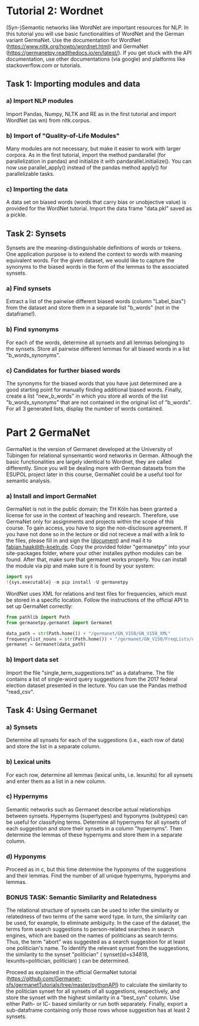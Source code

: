 # Tutorial 2: Wordnet
(Syn-)Semantic networks like WordNet are important resources for NLP. In this tutorial you will use basic functionalities of WordNet and the German variant GermaNet. Use the documentation for WordNet (https://www.nltk.org/howto/wordnet.html) and GermaNet (https://germanetpy.readthedocs.io/en/latest/). If you get stuck with the API documentation, use other documentations (via google) and platforms like stackoverflow.com or tutorials.

## Task 1: Importing modules and data
### a) Import NLP modules
Import Pandas, Numpy, NLTK and RE as in the first tutorial and import WordNet (as wn) from nltk.corpus.
### b) Import of "Quality-of-Life Modules"
Many modules are not necessary, but make it easier to work with larger corpora. As in the first tutorial, import the method pandarallel (for parallelization in pandas) and initialize it with pandarallel.initialize(). You can now use parallel\_apply() instead of the pandas method apply() for parallelizable tasks.
### c) Importing the data
A data set on biased words (words that carry bias or unobjective value) is provided for the WordNet tutorial. Import the data frame "data.pkl" saved as a pickle.
## Task 2: Synsets
Synsets are the meaning-distinguishable definitions of words or tokens. One application purpose is to extend the context to words with meaning equivalent words. For the given dataset, we would like to capture the synonyms to the biased words in the form of the lemmas to the associated synsets.
### a) Find synsets
Extract a list of the pairwise different biased words (column "Label_bias") from the dataset and store them in a separate list "b_words" (not in the dataframe!). 
### b) Find synonyms
For each of the words, determine all synsets and all lemmas belonging to the synsets. Store all pairwise different lemmas for all biased words in a list "b_words_synonyms". 
### c) Candidates for further biased words
The synonyms for the biased words that you have just determined are a good starting point for manually finding additional biased words. Finally, create a list "new_b_words" in which you store all words of the list "b_words_synonyms" that are not contained in the original list of "b_words". For all 3 generated lists, display the number of words contained.

# Part 2 GermaNet
GermaNet is the version of Germanet developed at the University of Tübingen for relational synsemantic word networks in German. Although the basic functionalities are largely identical to Wordnet, they are called differently. Since you will be dealing more with German datasets from the ESUPOL project later in this course, GermaNet could be a useful tool for semantic analysis.

### a) Install and import GermaNet
GermaNet is not in the public domain; the TH Köln has been granted a license for use in the context of teaching and research. Therefore, use GermaNet only for assignments and projects within the scope of this course. 
To gain access, you have to sign the non-disclosure agreement. If you have not done so in the lecture or did not recieve a mail with a link to the files, please fill in and sign the ([document](Classroom-Student-Germanet.pdf)) and mail it to fabian.haak@th-koeln.de. 
Copy the provided folder "germanetpy" into your site-packages folder, where your other installes python modules can be found. 
After that, make sure that germanet works properly. You can install the module via pip and make sure it is found by your system:

```python
import sys
!{sys.executable} -m pip install -U germanetpy
```

WordNet uses XML for relations and text files for frequencies, which must be stored in a specific location. Follow the instructions of the official API to set up GermaNet correctly:


```python
from pathlib import Path
from germanetpy.germanet import Germanet

data_path = str(Path.home()) + "/germanet/GN_V150/GN_V150_XML"
frequencylist_nouns = str(Path.home()) + "/germanet/GN_V150/FreqLists/noun_freqs_decow14_16.txt"
germanet = Germanet(data_path)
```
### b) Import data set
Import the file "single_term_suggestions.txt" as a dataframe. The file contains a list of single-word query suggestions from the 2017 federal election dataset presented in the lecture. You can use the Pandas method "read_csv".
## Task 4: Using Germanet
### a) Synsets
Determine all synsets for each of the suggestions (i.e., each row of data) and store the list in a separate column.
### b) Lexical units
For each row, determine all lemmas (lexical units, i.e. lexunits) for all synsets and enter them as a list in a new column. 
### c) Hypernyms
Semantic networks such as Germanet describe actual relationships between synsets. Hypernyms (supertypes) and hyponyms (subtypes) can be useful for classifying terms.
Determine all hypernyms for all synsets of each suggestion and store their synsets in a column "hypernyms". Then determine the lemmas of these hypernyms and store them in a separate column. 
### d) Hyponyms
Proceed as in c, but this time determine the hyponyms of the suggestions and their lemmas. Find the number of all unique hypernyms, hyponyms and lemmas.
### BONUS TASK: Semantic Similarity and Relatedness
The relational structure of synsets can be used to infer the similarity or relatedness of two terms of the same word type. In turn, the similarity can be used, for example, to eliminate ambiguity. In the case of the dataset, the terms form search suggestions to person-related searches in search engines, which are based on the names of politicians as search terms. Thus, the term "abort" was suggested as a search suggestion for at least one politician's name. To identify the relevant synset from the suggestions, the similarity to the synset "politician" ( synset(id=s34818, lexunits=politician, politician) ) can be determined. 

Proceed as explained in the official GermaNet tutorial (https://github.com/Germanet-sfs/germanetTutorials/tree/master/pythonAPI) to calculate the similarity to the politician synset for all synsets of all suggestions, respectively, and store the synset with the highest similarity in a "best_syn" column. Use either Path- or IC- based similarity or run both separately. Finally, export a sub-dataframe containing only those rows whose suggestion has at least 2 synsets. 
